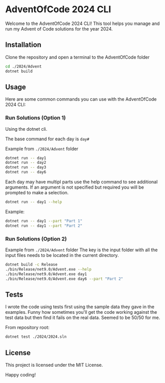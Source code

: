 # AdventOfCode 2024 CLI

Welcome to the AdventOfCode 2024 CLI! This tool helps you manage and run my Advent of Code solutions for the year 2024.

## Installation

Clone the repository and open a terminal to the AdventOfCode folder

```sh
cd ./2024/Advent
dotnet build
```

## Usage

Here are some common commands you can use with the AdventOfCode 2024 CLI:

### Run Solutions (Option 1)

Using the dotnet cli.

The base command for each day is `day#`

Example from `./2024/Advent` folder

```sh
dotnet run -- day1
dotnet run -- day2
dotnet run -- day3
dotnet run -- day6
```

Each day may have multipl parts use the help command to see additional arguments.
If an argument is not specified but required you will be prompted to make a selection.

```sh
dotnet run -- day1 --help
```

Example:

```sh
dotnet run -- day1 --part "Part 1"
dotnet run -- day1 --part "Part 2"
```

### Run Solutions (Option 2)

Example from `./2024/Advent` folder
The key is the input folder with all the input files needs to be located in the current directory.

```sh
dotnet build -c Release
./bin/Release/net9.0/Advent.exe --help
./bin/Release/net9.0/Advent.exe day1
./bin/Release/net9.0/Advent.exe day6 --part "Part 2"
```

## Tests

I wrote the code using tests first using the sample data they gave in the examples.
Funny how sometimes you'll get the code working against the test data but then find it fails on the real data.
Seemed to be 50/50 for me.

From repository root:

```sh
dotnet test ./2024/2024.sln
```

## License

This project is licensed under the MIT License.

Happy coding!
